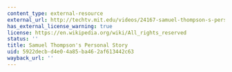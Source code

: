 ```yaml
---
content_type: external-resource
external_url: http://techtv.mit.edu/videos/24167-samuel-thompson-s-personal-story
has_external_license_warning: true
license: https://en.wikipedia.org/wiki/All_rights_reserved
status: ''
title: Samuel Thompson's Personal Story
uid: 5922decb-d4e0-4a85-ba46-2af613442c63
wayback_url: ''
---
```

